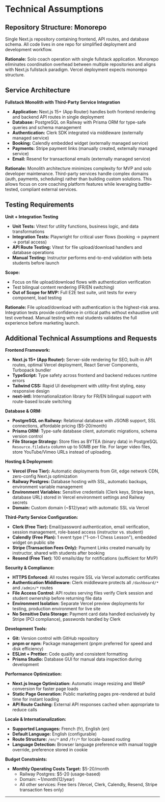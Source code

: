 # Technical Assumptions

## Repository Structure: Monorepo

Single Next.js repository containing frontend, API routes, and database schema. All code lives in one repo for simplified deployment and development workflow.

**Rationale:** Solo coach operation with single fullstack application. Monorepo eliminates coordination overhead between multiple repositories and aligns with Next.js fullstack paradigm. Vercel deployment expects monorepo structure.

## Service Architecture

**Fullstack Monolith with Third-Party Service Integration**

- **Application:** Next.js 15+ (App Router) handles both frontend rendering and backend API routes in single deployment
- **Database:** PostgreSQL on Railway with Prisma ORM for type-safe queries and schema management
- **Authentication:** Clerk SDK integrated via middleware (externally managed service)
- **Booking:** Calendly embedded widget (externally managed service)
- **Payments:** Stripe payment links (manually created, externally managed service)
- **Email:** Resend for transactional emails (externally managed service)

**Rationale:** Monolith architecture minimizes complexity for MVP and solo developer maintenance. Third-party services handle complex domains (auth, payments, scheduling) rather than building custom solutions. This allows focus on core coaching platform features while leveraging battle-tested, compliant external services.

## Testing Requirements

**Unit + Integration Testing**

- **Unit Tests:** Vitest for utility functions, business logic, and data transformations
- **Integration Tests:** Playwright for critical user flows (booking → payment → portal access)
- **API Route Testing:** Vitest for file upload/download handlers and database operations
- **Manual Testing:** Instructor performs end-to-end validation with beta students before launch

**Scope:**
- Focus on file upload/download flows with authentication verification
- Test bilingual content rendering (FR/EN switching)
- **Out of Scope for MVP:** Full E2E test suite, unit tests for every component, load testing

**Rationale:** File upload/download with authentication is the highest-risk area. Integration tests provide confidence in critical paths without exhaustive unit test overhead. Manual testing with real students validates the full experience before marketing launch.

## Additional Technical Assumptions and Requests

**Frontend Framework:**
- **Next.js 15+ (App Router):** Server-side rendering for SEO, built-in API routes, optimal Vercel deployment, React Server Components, Turbopack bundler
- **TypeScript:** Type safety across frontend and backend reduces runtime errors
- **Tailwind CSS:** Rapid UI development with utility-first styling, easy responsive design
- **next-intl:** Internationalization library for FR/EN bilingual support with route-based locale switching

**Database & ORM:**
- **PostgreSQL on Railway:** Relational database with JSONB support, SSL connections, affordable pricing ($5-20/month)
- **Prisma ORM:** Type-safe database client, automatic migrations, schema version control
- **File Storage Strategy:** Store files as BYTEA (binary data) in PostgreSQL `Resource.fileData` column up to 50MB per file. For larger video files, store YouTube/Vimeo URLs instead of uploading.

**Hosting & Deployment:**
- **Vercel (Free Tier):** Automatic deployments from Git, edge network CDN, zero-config Next.js optimization
- **Railway Postgres:** Database hosting with SSL, automatic backups, environment variable management
- **Environment Variables:** Sensitive credentials (Clerk keys, Stripe keys, database URL) stored in Vercel environment settings and Railway secrets
- **Domain:** Custom domain (~$12/year) with automatic SSL via Vercel

**Third-Party Service Configuration:**
- **Clerk (Free Tier):** Email/password authentication, email verification, session management, role-based access (instructor vs. student)
- **Calendly (Free Plan):** 1 event type ("1-on-1 Chess Lesson"), embedded widget on public site
- **Stripe (Transaction Fees Only):** Payment Links created manually by instructor, shared with students after booking
- **Resend (Free Tier):** 100 emails/day for notifications (sufficient for MVP)

**Security & Compliance:**
- **HTTPS Enforced:** All routes require SSL via Vercel automatic certificates
- **Authentication Middleware:** Clerk middleware protects all `/dashboard/*` and `/admin/*` routes
- **File Access Control:** API routes serving files verify Clerk session and student ownership before returning file data
- **Environment Isolation:** Separate Vercel preview deployments for testing, production environment for live site
- **No Sensitive Data Storage:** Payment card data handled exclusively by Stripe (PCI compliance), passwords handled by Clerk

**Development Tools:**
- **Git:** Version control with GitHub repository
- **pnpm or npm:** Package management (pnpm preferred for speed and disk efficiency)
- **ESLint + Prettier:** Code quality and consistent formatting
- **Prisma Studio:** Database GUI for manual data inspection during development

**Performance Optimization:**
- **Next.js Image Optimization:** Automatic image resizing and WebP conversion for faster page loads
- **Static Page Generation:** Public marketing pages pre-rendered at build time for instant loading
- **API Route Caching:** External API responses cached when appropriate to reduce calls

**Locale & Internationalization:**
- **Supported Languages:** French (fr), English (en)
- **Default Language:** English (configurable)
- **Route Structure:** `/en/*` and `/fr/*` for locale-based routing
- **Language Detection:** Browser language preference with manual toggle override, preference stored in cookie

**Budget Constraints:**
- **Monthly Operating Costs Target:** $5-20/month
  - Railway Postgres: $5-20 (usage-based)
  - Domain: ~$1/month ($12/year)
  - All other services: Free tiers (Vercel, Clerk, Calendly, Resend, Stripe transaction fees only)

---
